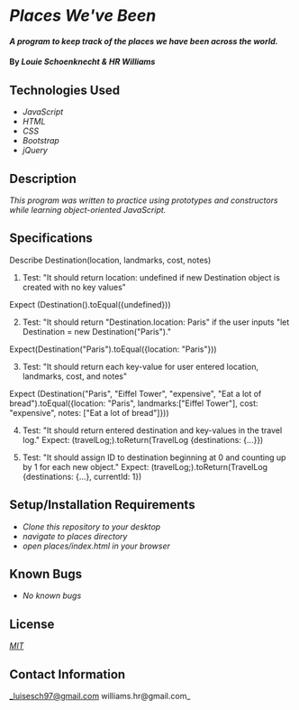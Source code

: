 # _Places We've Been_

#### _A program to keep track of the places we have been across the world._

#### By _**Louie Schoenknecht & HR Williams**_

## Technologies Used

* _JavaScript_
* _HTML_
* _CSS_
* _Bootstrap_
* _jQuery_

## Description

_This program was written to practice using prototypes and constructors while learning object-oriented JavaScript._

## Specifications

Describe Destination(location, landmarks, cost, notes)

1. Test: "It should return location: undefined if new Destination object is created with no key values"

Expect (Destination().toEqual({undefined}))

2. Test: "It should return "Destination.location: Paris" if the user inputs "let Destination = new Destination("Paris")."

Expect(Destination("Paris").toEqual({location: "Paris"}))

3. Test: "It should return each key-value for user entered location, landmarks, cost, and notes"

Expect (Destination("Paris", "Eiffel Tower", "expensive", "Eat a lot of bread").toEqual({location: "Paris", landmarks:["Eiffel Tower"], cost: "expensive", notes: ["Eat a lot of bread"]}))

4. Test: "It should return entered destination and key-values in the travel log."
Expect: (travelLog;).toReturn(TravelLog {destinations: {...}})

5. Test: "It should assign ID to destination beginning at 0 and counting up by 1 for each new object."
Expect: (travelLog;).toReturn(TravelLog {destinations: {...}, currentId: 1})


## Setup/Installation Requirements

* _Clone this repository to your desktop_
* _navigate to places directory_
* _open places/index.html in your browser_



## Known Bugs

* _No known bugs_

## License

_[MIT](https://choosealicense.com/licenses/mit/)_

## Contact Information

_luisesch97@gmail.com williams.hr@gmail.com_ 